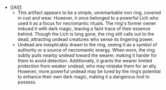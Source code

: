 - [[AI]]:
	- This artifact appears to be a simple, unremarkable iron ring, covered in rust and wear. However, it once belonged to a powerful Lich who used it as a focus for necromantic rituals. The ring's former owner imbued it with dark magic, leaving a faint trace of their essence behind. Though the Lich is long gone, the ring still calls out to the dead, attracting undead creatures who sense its lingering power.
	- Undead are inexplicably drawn to the ring, seeing it as a symbol of authority or a source of necromantic energy. When worn, the ring subtly pulls nearby undead toward the wearer, making it harder for them to avoid detection. Additionally, it grants the wearer limited protection from weaker undead, who may mistake them for an ally. However, more powerful undead may be lured by the ring’s potential to enhance their own dark magic, making it a dangerous tool to possess.